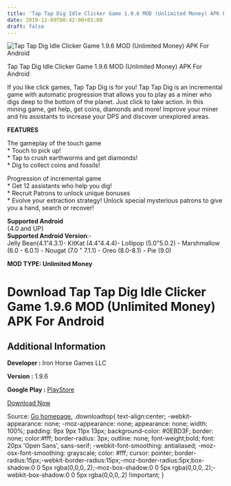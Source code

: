 ```yaml
---
title: 'Tap Tap Dig Idle Clicker Game 1.9.6 MOD (Unlimited Money) APK For Android'
date: 2019-12-09T00:42:00+01:00
draft: false
---
```


![Tap Tap Dig Idle Clicker Game 1.9.6 MOD (Unlimited Money) APK For Android](https://i0.wp.com/apkhome.net/wp-content/uploads/2019/12/Tap-Tap-Dig-Idle-Clicker-Game.png "Tap Tap Dig Idle Clicker Game 1.9.6 MOD (Unlimited Money) APK For Android")

  

Tap Tap Dig Idle Clicker Game 1.9.6 MOD (Unlimited Money) APK For Android

If you like click games, Tap Tap Dig is for you! Tap Tap Dig is an incremental game with automatic progression that allows you to play as a miner who digs deep to the bottom of the planet. Just click to take action. In this mining game, get help, get coins, diamonds and more! Improve your miner and his assistants to increase your DPS and discover unexplored areas.

**FEATURES**

The gameplay of the touch game  
\* Touch to pick up!  
\* Tap to crush earthworms and get diamonds!  
\* Dig to collect coins and fossils!

Progression of incremental game  
\* Get 12 assistants who help you dig!  
\* Recruit Patrons to unlock unique bonuses  
\* Evolve your extraction strategy! Unlock special mysterious patrons to give you a hand, search or recover!

**Supported Android**  
{4.0 and UP}  
**Supported Android Version**:-  
Jelly Bean(4.1"4.3.1)- KitKat (4.4"4.4.4)- Lollipop (5.0"5.0.2) - Marshmallow (6.0 - 6.0.1) - Nougat (7.0 " 7.1.1) - Oreo (8.0-8.1) - Pie (9.0)

**MOD TYPE: Unlimited Money**

Download Tap Tap Dig Idle Clicker Game 1.9.6 MOD (Unlimited Money) APK For Android
==================================================================================

Additional Information
----------------------

**Developer :** Iron Horse Games LLC

**Version :** 1.9.6

**Google Play :** [PlayStore](https://play.google.com/store/apps/details?id=org.ironhorsegames.taptapdig)

  

[Download Now](https://store4app.co/post/tap-tap-dig-idle-clicker-game-1-9-6-mod-unlimited-money-apk-for-android_1575819675)

  
Source: [Go homepage.](https://store4app.co/post/tap-tap-dig-idle-clicker-game-1-9-6-mod-unlimited-money-apk-for-android_1575819675) .downloadtop{ text-align:center; -webkit-appearance: none; -moz-appearance: none; appearance: none; width: 100%; padding: 9px 9px 11px 13px; background-color: #0EBD3F; border: none; color:#fff; border-radius: 3px; outline: none; font-weight;bold; font: 20px 'Open Sans', sans-serif; -webkit-font-smoothing: antialiased; -moz-osx-font-smoothing: grayscale; color: #fff; cursor: pointer; border-radius:15px;-webkit-border-radius:15px;-moz-border-radius:5px;box-shadow:0 0 5px rgba(0,0,0,.2);-moz-box-shadow:0 0 5px rgba(0,0,0,.2);-webkit-box-shadow:0 0 5px rgba(0,0,0,.2) !important; }